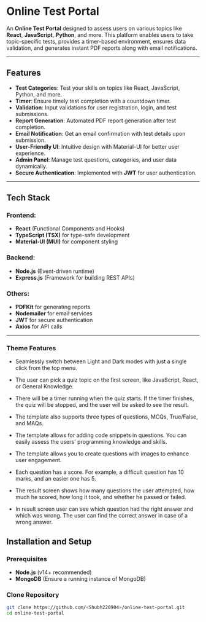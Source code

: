 # Online Test Portal

An **Online Test Portal** designed to assess users on various topics like **React**, **JavaScript**, **Python**, and more. This platform enables users to take topic-specific tests, provides a timer-based environment, ensures data validation, and generates instant PDF reports along with email notifications.  

---

## Features

- **Test Categories**: Test your skills on topics like React, JavaScript, Python, and more.  
- **Timer**: Ensure timely test completion with a countdown timer.  
- **Validation**: Input validations for user registration, login, and test submissions.  
- **Report Generation**: Automated PDF report generation after test completion.  
- **Email Notification**: Get an email confirmation with test details upon submission.  
- **User-Friendly UI**: Intuitive design with Material-UI for better user experience.  
- **Admin Panel**: Manage test questions, categories, and user data dynamically.  
- **Secure Authentication**: Implemented with **JWT** for user authentication.  

---

## Tech Stack

### Frontend:
- **React** (Functional Components and Hooks)  
- **TypeScript (TSX)** for type-safe development  
- **Material-UI (MUI)** for component styling  

### Backend:
- **Node.js** (Event-driven runtime)  
- **Express.js** (Framework for building REST APIs)  

### Others:
- **PDFKit** for generating reports  
- **Nodemailer** for email services  
- **JWT** for secure authentication  
- **Axios** for API calls  

---

### Theme Features

 
- Seamlessly switch between Light and Dark modes with just a single click from the top menu.

- The user can pick a quiz topic on the first screen, like JavaScript, React, or General Knowledge.

- There will be a timer running when the quiz starts. If the timer finishes, the quiz will be stopped, and the user will be asked to see the result.

- The template also supports three types of questions, MCQs, True/False, and MAQs.

- The template allows for adding code snippets in questions. You can easily assess the users' programming knowledge and skills.

- The template allows you to create questions with images to enhance user engagement.

- Each question has a score. For example, a difficult question has 10 marks, and an easier one has 5.

- The result screen shows how many questions the user attempted, how much he scored, how long it took, and whether he passed or failed.

- In result screen user can see which question had the right answer and which was wrong. The user can find the correct answer in case of a wrong answer.
  
## Installation and Setup

### Prerequisites
- **Node.js** (v14+ recommended)  
- **MongoDB** (Ensure a running instance of MongoDB)  

### Clone Repository
```bash
git clone https://github.com/<Shubh220904>/online-test-portal.git
cd online-test-portal
```


